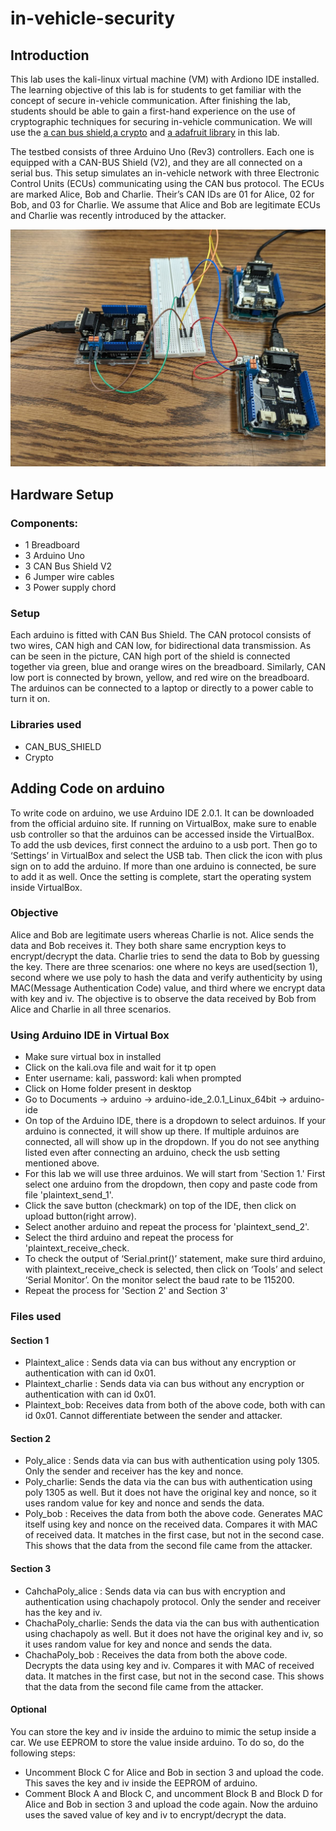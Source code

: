 ﻿# in-vehicle-security
## Introduction
This lab uses the kali-linux virtual machine (VM) with Ardiono IDE installed.
The learning objective of this lab is for students to get familiar with the concept of secure in-vehicle communication. After finishing the lab, students should be able to gain a first-hand experience on the use of cryptographic techniques for securing in-vehicle communication. We will use the [a can bus shield](https://github.com/Seeed-Studio/Seeed_Arduino_CAN),[a crypto](https://www.arduino.cc/reference/en/libraries/crypto/) and [a adafruit library](https://github.com/adafruit/Adafruit_LiquidCrystal) in this lab.

The testbed consists of three Arduino Uno (Rev3) controllers. Each one is equipped with a CAN-BUS Shield (V2), and they are all connected on a serial bus. This setup simulates an in-vehicle network with three Electronic Control Units (ECUs) communicating using the CAN bus protocol. The ECUs are marked Alice, Bob and Charlie. Their’s CAN IDs are 01 for Alice, 02 for Bob, and 03 for Charlie. We assume that Alice and Bob are legitimate ECUs and Charlie was recently introduced by the attacker.

![alt Setup](https://raw.githubusercontent.com/Sulav182/in-vehicle-security/main/img/setup.jpg)
## Hardware Setup

### Components:
- 1 Breadboard
- 3 Arduino Uno
- 3 CAN Bus Shield V2
- 6 Jumper wire cables
- 3 Power supply chord

### Setup
Each arduino is fitted with CAN Bus Shield. The CAN protocol consists of two wires, CAN high and CAN low, for bidirectional data transmission. As can be seen in the picture, CAN high port of the shield is connected together via green, blue and orange wires on the breadboard. Similarly, CAN low port is connected by brown, yellow, and red wire on the breadboard. The arduinos can be connected to a laptop or directly to a power cable to turn it on.

### Libraries used
- CAN_BUS_SHIELD
- Crypto


## Adding Code on arduino
To write code on arduino, we use Arduino IDE 2.0.1. It can be downloaded from the official arduino site. If running on VirtualBox, make sure to enable usb controller so that the arduinos can be accessed inside the VirtualBox. To add the usb devices, first connect the arduino to a usb port. Then go to ‘Settings’ in VirtualBox and select the USB tab. Then click the icon with plus sign on to add the arduino. If more than one arduino is connected, be sure to add it as well. Once the setting is complete, start the operating system inside VirtualBox. 

### Objective
Alice and Bob are legitimate users whereas Charlie is not. Alice sends the data and Bob receives it. They both share same encryption keys to encrypt/decrypt the data. Charlie tries to send the data to Bob by guessing the key. There are three scenarios: one where no keys are used(section 1), second where we use poly to hash the data and verify authenticity by using MAC(Message Authentication Code) value, and third where we encrypt data with key and iv. The objective is to observe the data received by Bob from Alice and Charlie in all three scenarios.

### Using Arduino IDE in Virtual Box
- Make sure virtual box in installed
- Click on the kali.ova file and wait for it tp open
- Enter username: kali, password: kali when prompted
- Click on Home folder present in desktop
- Go to Documents -> arduino -> arduino-ide_2.0.1_Linux_64bit -> arduino-ide
- On top of the Arduino IDE, there is a dropdown to select arduinos. If your arduino is connected, it will show up there. If multiple arduinos are connected, all will show up in the dropdown. If you do not see anything listed even after connecting an arduino, check the usb setting mentioned above. 
- For this lab we will use three arduinos. We will start from 'Section 1.' First select one arduino from the dropdown, then copy and paste code from file 'plaintext_send_1'. 
- Click the save button (checkmark) on top of the IDE, then click on upload button(right arrow).
- Select another arduino and repeat the process for 'plaintext_send_2'.
- Select the third arduino and repeat the process for 'plaintext_receive_check.
- To check the output of ‘Serial.print()’ statement, make sure third arduino, with plaintext_receive_check is selected, then click on ‘Tools’ and select ‘Serial Monitor’. On the monitor select the baud rate to be 115200.
- Repeat the process for 'Section 2' and Section 3'

### Files used
#### Section 1
- Plaintext_alice : Sends data via can bus without any encryption or authentication with can id 0x01.
- Plaintext_charlie : Sends data via can bus without any encryption or authentication with can id 0x01.
- Plaintext_bob: Receives data from both of the above code, both with can id 0x01. Cannot differentiate between the sender and attacker.

#### Section 2
- Poly_alice : Sends data via can bus with authentication using poly 1305. Only the sender and receiver has the key and nonce.
- Poly_charlie: Sends the data via the can bus with authentication using poly 1305 as well. But it does not have the original key and nonce, so it uses random value for key and nonce and sends the data.
- Poly_bob : Receives the data from both the above code. Generates MAC itself using key and nonce on the received data. Compares it with MAC of received data. It matches in the first case, but not in the second case. This shows that the data from the second file came from the attacker.

#### Section 3
- CahchaPoly_alice : Sends data via can bus with encryption and authentication using chachapoly protocol. Only the sender and  receiver has the key and iv.
- ChachaPoly_charlie: Sends the data via the can bus with authentication using chachapoly as well. But it does not have the original key and iv, so it uses random value for key and nonce and sends the data.
- ChachaPoly_bob : Receives the data from both the above code. Decrypts the data using key and iv. Compares it with MAC of received data. It matches in the first case, but not in the second case. This shows that the data from the second file came from the attacker.

#### Optional
You can store the key and iv inside the arduino to mimic the setup inside a car. We use EEPROM to store the value inside arduino. To do so, do the following steps:
- Uncomment Block C for Alice and Bob in section 3 and upload the code. This saves the key and iv inside the EEPROM of arduino.
- Comment Block A and Block C, and uncomment Block B and Block D for Alice and Bob in section 3 and upload the code again. Now the arduino uses the saved value of key and iv to encrypt/decrypt the data. 